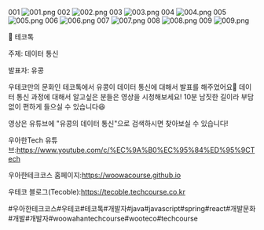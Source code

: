 001
![001.png](001.png)
002
![002.png](002.png)
003
![003.png](003.png)
004
![004.png](004.png)
005
![005.png](005.png)
006
![006.png](006.png)
007
![007.png](007.png)
008
![008.png](008.png)
009
![009.png](009.png)

📮 테코톡

주제: 데이터 통신

발표자: 유콩

우테코만의 문화인 테코톡에서 유콩이 데이터 통신에 대해서 발표를 해주었어요👏 데이터 통신 과정에 대해서 알고싶은 분들은 영상을 시청해보세요! 10분 남짓한 길이라 부담없이 편하게 들으실 수 있습니다😆

영상은 유튜브에 "유콩의 데이터 통신"으로 검색하시면 찾아보실 수 있습니다!


우아한Tech 유튜브:https://www.youtube.com/c/%EC%9A%B0%EC%95%84%ED%95%9CTech

우아한테크코스 홈페이지:https://woowacourse.github.io

우테코 블로그(Tecoble):https://tecoble.techcourse.co.kr

#우아한테크코스#우테코#테코톡#개발자#java#javascript#spring#react#개발문화#개발#개발자#woowahantechcourse#wooteco#techcourse
